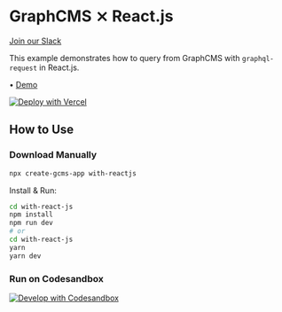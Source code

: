 # GraphCMS ⨯ React.js

[Join our Slack](https://slack.graphcms.com)

This example demonstrates how to query from GraphCMS with `graphql-request` in React.js.

• [Demo](https://graphcms-with-reactjs.vercel.app)

[![Deploy with Vercel](https://vercel.com/button)](https://vercel.com/import/project?template=https://github.com/GraphCMS/graphcms-examples/tree/master/with-reactjs)

## How to Use

### Download Manually

```bash
npx create-gcms-app with-reactjs
```

Install & Run:

```bash
cd with-react-js
npm install
npm run dev
# or
cd with-react-js
yarn
yarn dev
```

### Run on Codesandbox

[![Develop with Codesandbox](https://codesandbox.io/static/img/play-codesandbox.svg)](https://codesandbox.io/s/github/GraphCMS/graphcms-examples/tree/master/with-reactjs)
